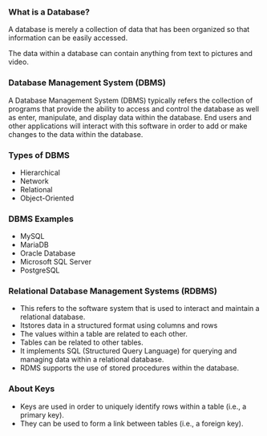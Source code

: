 ### What is a Database?

A database is merely a collection of data that has been organized so that information can be easily accessed. 

The data within a database can contain anything from text to pictures and video.

### Database Management System (DBMS)
A Database Management System (DBMS) typically refers the collection of programs that provide the ability to access and control the database as well as enter, manipulate, and display data within the database. End users and other
applications will interact with this software in order to add or make changes to the data within the database.

### Types of DBMS

* Hierarchical
* Network
* Relational
* Object-Oriented
  
### DBMS Examples

* MySQL
* MariaDB
* Oracle Database
* Microsoft SQL Server
* PostgreSQL

### Relational Database Management Systems (RDBMS)

+ This refers to the software system that is used to interact and maintain a relational database.
+ Itstores data in a structured format using columns and rows
+ The values within a table are related to each other.
+ Tables can be related to other tables.
+ It implements SQL (Structured Query Language) for querying and managing data within a relational database.
+ RDMS supports the use of stored procedures within the database.

### About Keys

+ Keys are used in order to uniquely identify rows within a table (i.e., a primary key).
+ They can be used to form a link between tables (i.e., a foreign key).
